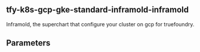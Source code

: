 ## tfy-k8s-gcp-gke-standard-inframold-inframold
Inframold, the superchart that configure your cluster on gcp for truefoundry.

## Parameters
